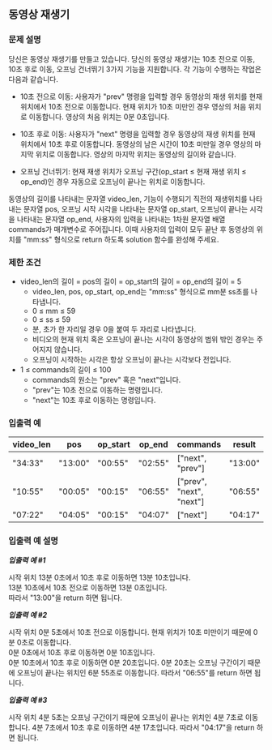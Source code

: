 ## 동영상 재생기

### 문제 설명
당신은 동영상 재생기를 만들고 있습니다. 당신의 동영상 재생기는 10초 전으로 이동, 10초 후로 이동, 오프닝 건너뛰기 3가지 기능을 지원합니다. 각 기능이 수행하는 작업은 다음과 같습니다.   

- 10초 전으로 이동: 사용자가 "prev" 명령을 입력할 경우 동영상의 재생 위치를 현재 위치에서 10초 전으로 이동합니다. 현재 위치가 10초 미만인 경우 영상의 처음 위치로 이동합니다. 영상의 처음 위치는 0분 0초입니다.

- 10초 후로 이동: 사용자가 "next" 명령을 입력할 경우 동영상의 재생 위치를 현재 위치에서 10초 후로 이동합니다. 동영상의 남은 시간이 10초 미만일 경우 영상의 마지막 위치로 이동합니다. 영상의 마지막 위치는 동영상의 길이와 같습니다.

- 오프닝 건너뛰기: 현재 재생 위치가 오프닝 구간(op_start ≤ 현재 재생 위치 ≤ op_end)인 경우 자동으로 오프닝이 끝나는 위치로 이동합니다.   

동영상의 길이를 나타내는 문자열 video_len, 기능이 수행되기 직전의 재생위치를 나타내는 문자열 pos, 오프닝 시작 시각을 나타내는 문자열 op_start, 오프닝이 끝나는 시각을 나타내는 문자열 op_end, 사용자의 입력을 나타내는 1차원 문자열 배열 commands가 매개변수로 주어집니다. 이때 사용자의 입력이 모두 끝난 후 동영상의 위치를 "mm:ss" 형식으로 return 하도록 solution 함수를 완성해 주세요.


### 제한 조건
- video_len의 길이 = pos의 길이 = op_start의 길이 = op_end의 길이 = 5
   - video_len, pos, op_start, op_end는 "mm:ss" 형식으로 mm분 ss초를 나타냅니다.
   - 0 ≤ mm ≤ 59
   - 0 ≤ ss ≤ 59
   - 분, 초가 한 자리일 경우 0을 붙여 두 자리로 나타냅니다.
   - 비디오의 현재 위치 혹은 오프닝이 끝나는 시각이 동영상의 범위 밖인 경우는 주어지지 않습니다.
   - 오프닝이 시작하는 시각은 항상 오프닝이 끝나는 시각보다 전입니다.
- 1 ≤ commands의 길이 ≤ 100
   - commands의 원소는 "prev" 혹은 "next"입니다.
   - "prev"는 10초 전으로 이동하는 명령입니다.
   - "next"는 10초 후로 이동하는 명령입니다.

### 입출력 예
|video_len|pos|op_start|op_end|commands|result|
|---|---|---|---|---|---|
|"34:33"|"13:00"|"00:55"|"02:55"|["next", "prev"]|"13:00"|
|"10:55"|"00:05"|"00:15"|"06:55"|["prev", "next", "next"]|"06:55"|
|"07:22"|"04:05"|"00:15"|"04:07"|["next"]|"04:17"|

### 입출력 예 설명

___입출력 예 #1___   

시작 위치 13분 0초에서 10초 후로 이동하면 13분 10초입니다.   
13분 10초에서 10초 전으로 이동하면 13분 0초입니다.   
따라서 "13:00"을 return 하면 됩니다.

___입출력 예 #2___   

시작 위치 0분 5초에서 10초 전으로 이동합니다. 현재 위치가 10초 미만이기 때문에 0분 0초로 이동합니다.   
0분 0초에서 10초 후로 이동하면 0분 10초입니다.   
0분 10초에서 10초 후로 이동하면 0분 20초입니다. 0분 20초는 오프닝 구간이기 때문에 오프닝이 끝나는 위치인 6분 55초로 이동합니다. 따라서 "06:55"를 return 하면 됩니다.   

___입출력 예 #3___

시작 위치 4분 5초는 오프닝 구간이기 때문에 오프닝이 끝나는 위치인 4분 7초로 이동합니다. 4분 7초에서 10초 후로 이동하면 4분 17초입니다. 따라서 "04:17"을 return 하면 됩니다.